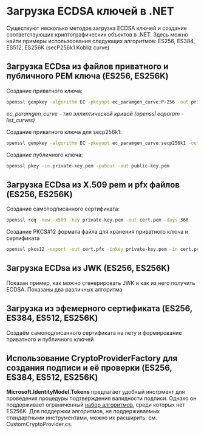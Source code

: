 # Загрузка ECDSA ключей в .NET

Существуют несколько методов загрузка ECDSA ключей и создание соответствующих криптографических объектов в .NET. Здесь можно найти примеры использоования следующих алгоритмов: ES256, ES384, ES512, ES256K (secP256k1 Kobliz curve)

## Загрузка ECDsa из файлов приватного и публичного PEM ключа (ES256, ES256K)

Создание приватного ключа:

```bash
openssl genpkey -algorithm EC -pkeyopt ec_paramgen_curve:P-256 -out private-key.pem
```

*ec_paramgen_curve - тип эллиптической кривой (openssl ecparam -list_curves)*

Создание приватного ключа для secp256k1:

```bash
openssl genpkey -algorithm EC -pkeyopt ec_paramgen_curve:secp256k1 -out private-key.secP256k1.pem
```

Создание публичного ключа:

```bash
openssl pkey -in private-key.pem -pubout -out public-key.pem
```

## Загрузка ECDsa из X.509 pem и pfx файлов (ES256, ES256K)

Создание самоподписанного сертификата:

```bash
openssl req -new -x509 -key private-key.pem -out cert.pem -days 360
```

Создание PKCS#12 формата файла для хранения приватного ключа и сертификата

```bash
openssl pkcs12 -export -out cert.pfx -inkey private-key.pem -in cert.pem
```


## Загрузка ECDsa из JWK (ES256, ES256K)

Показан пример, как можно сгенерировать JWK и как из него получить ECDSA. Показаны два различных алгоритма


## Загрузка из эфемерного сертификата (ES256, ES384, ES512, ES256K)

Создаём самоподписанного сертификата на лету и формирование приватного и публичного ключей


## Использование CryptoProviderFactory для создания подписи и её проверки (ES256, ES384, ES512, ES256K)

**Microsoft.IdentityModel.Tokens** предлагает удобный инстрмент для проведения процедуры подтверждения валидности подписи.
Однако он поддерживает ограниченный [набор алгоритмов](https://github.com/AzureAD/azure-activedirectory-identitymodel-extensions-for-dotnet/wiki/Supported-Algorithms), среди которых нет ES256K. Для поддержки алгоритмов, не поддерживаемых стандартными инструментами, можно их расширить: см. CustomCryptoProvider.cs.
